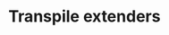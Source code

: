 <!-- ======================================================================
--- Search engine
title:          Transpile extenders
keywords:       custom, transpile, extender
description:    How to add custom transpile extenders to NgTranslation.
--- Menu system
order:          20
text:           Transpile extenders
hidden:         false
umbel:          false
--- Page properties
id:             
document:       
layout:         layout-2-left
$-left:         #side-menu
searchable:     true
--- Side menu
side-menu-root:     /documentation
side-menu-header:   Documentation
side-menu-top:      
side-menu-depth:    2
======================================================================= -->

# Transpile extenders
